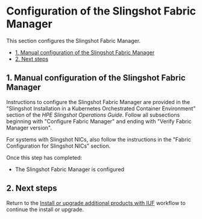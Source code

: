 # Configuration of the Slingshot Fabric Manager

This section configures the Slingshot Fabric Manager.

- [1. Manual configuration of the Slingshot Fabric Manager](#1-manual-configuration-of-the-slingshot-fabric-manager)
- [2. Next steps](#2-next-steps)

## 1. Manual configuration of the Slingshot Fabric Manager

Instructions to configure the Slingshot Fabric Manager are provided in the "Slingshot Installation in a Kubernetes Orchestrated Container Environment" section of the _HPE Slingshot Operations Guide_. Follow all
subsections beginning with "Configure Fabric Manager" and ending with "Verify Fabric Manager version".

For systems with Slingshot NICs, also follow the instructions in the "Fabric Configuration for Slingshot NICs" section.

Once this step has completed:

- The Slingshot Fabric Manager is configured

## 2. Next steps

Return to the
[Install or upgrade additional products with IUF](install_or_upgrade_additional_products_with_iuf.md)
workflow to continue the install or upgrade.
